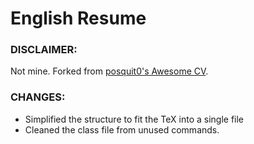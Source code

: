 
# English Resume

### DISCLAIMER:

Not mine. Forked from [posquit0's Awesome CV](https://github.com/posquit0/Awesome-CV).

### CHANGES:

- Simplified the structure to fit the TeX into a single file
- Cleaned the class file from unused commands.

